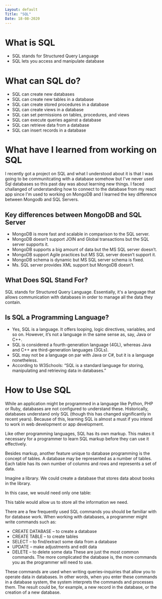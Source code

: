 ```yaml
---
Layout: default
Title: "SQL"
Date: 18-08-2020
---
```


# What is SQL

- SQL stands for Structured Query Language
- SQL lets you access and manipulate database

# What can SQL do?

- SQL can create new databases
- SQL can create new tables in a database
- SQL can create stored procedures in a database
- SQL can create views in a database
- SQL can set permissions on tables, procedures, and views
- SQL can execute queries against a database
- SQL can retrieve data from a database
- SQL can insert records in a database

# What have I learned from working on SQL

I recently got a project on SQL and what I understood about it is that I was going to be communitcating with a database somehow but I've never used Sql databases so this past day was about learning new things. I faced challanged of understanding how to connect to the database from my react app since I'm used to working on MongoDB and I learned the key difference between Mongodb and SQL Servers.

## Key differences between MongoDB and SQL Server

- MongoDB is more fast and scalable in comparison to the SQL server.
- MongoDB doesn’t support JOIN and Global transactions but the SQL server supports it.
- MongoDB supports a big amount of data but the MS SQL server doesn’t.
- MongoDB support Agile practices but MS SQL server doesn’t support it.
- MongoDB schema is dynamic but MS SQL server schema is fixed.
- Ms. SQL server provides XML support but MongoDB doesn’t.

## What Does SQL Stand For?

SQL stands for Structured Query Language. Essentially, it's a language that allows communication with databases in order to manage all the data they contain.

## Is SQL a Programming Language?

- Yes, SQL is a language. It offers looping, logic directives, variables, and so on. However, it’s not a language in the same sense as, say, Java or C++.
- SQL is considered a fourth-generation language (4GL), whereas Java and C++ are third-generation languages (3GLs).
- SQL may not be a language on par with Java or C#, but it is a language nonetheless. 
- According to W3Schools: “SQL is a standard language for storing, manipulating and retrieving data in databases.”

# How to Use SQL 

While an application might be programmed in a language like Python, PHP or Ruby, databases are not configured to understand these. Historically, databases understand only SQL (though this has changed significantly in recent years). Because of this, learning SQL is almost a must if you intend to work in web development or app development.

Like other programming languages, SQL has its own markup. This makes it necessary for a programmer to learn SQL markup before they can use it effectively. 

Besides markup, another feature unique to database programming is the concept of tables. A database may be represented as a number of tables. Each table has its own number of columns and rows and represents a set of data.

Imagine a library. We could create a database that stores data about books in the library. 

In this case, we would need only one table: 

This table would allow us to store all the information we need.

There are a few frequently used SQL commands you should be familiar with for database work. When working with databases, a programmer might write commands such as:

- CREATE DATABASE – to create a database
- CREATE TABLE – to create tables
- SELECT – to find/extract some data from a database
- UPDATE – make adjustments and edit data
- DELETE – to delete some data
These are just the most common commands. The more complicated the database is, the more commands you as the programmer will need to use.

These commands are used when writing queries–inquiries that allow you to operate data in databases. In other words, when you enter these commands in a database system, the system interprets the commands and processes them. The result could be, for example, a new record in the database, or the creation of a new database. 

